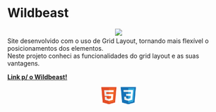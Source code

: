 # Wildbeast
<div align="center">
  <img src="https://user-images.githubusercontent.com/92189897/153906444-08c5808a-53f2-42db-b0ff-fed89be1674d.svg" width="120px"></img>
</div>
Site desenvolvido com o uso de Grid Layout, tornando mais flexível o posicionamentos dos elementos.
<br>
Neste projeto conheci as funcionalidades do grid layout e as suas vantagens.

**[Link p/ o Wildbeast!](https://pedrohenriquesampaionovaes.github.io/Wildbeast/)**

<div align="center">
  <img align="center" alt="Pedro-HTML" width="40" src="https://raw.githubusercontent.com/devicons/devicon/master/icons/html5/html5-original.svg">
  <img align="center" alt="Pedro-CSS" width="40" src="https://raw.githubusercontent.com/devicons/devicon/master/icons/css3/css3-original.svg">
</div>
